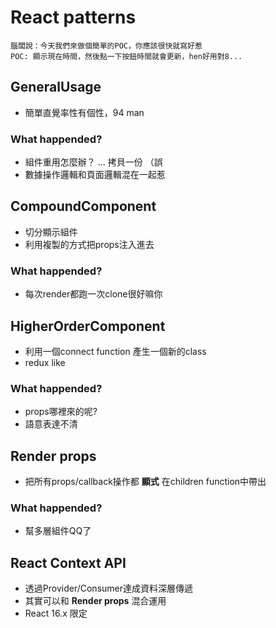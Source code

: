 # React patterns

```
腦闆說：今天我們來做個簡單的POC，你應該很快就寫好惹
POC: 顯示現在時間，然後點一下按鈕時間就會更新，hen好用對8...
```

## GeneralUsage
* 簡單直覺率性有個性，94 man

### What happended?
* 組件重用怎麼辦？ ... 拷貝一份 （誤
* 數據操作邏輯和頁面邏輯混在一起惹

## CompoundComponent
* 切分顯示組件
* 利用複製的方式把props注入進去

### What happended?
* 每次render都跑一次clone很好嘛你

## HigherOrderComponent
* 利用一個connect function 產生一個新的class
* redux like

### What happended?
* props哪裡來的呢?
* 語意表達不清

## Render props
* 把所有props/callback操作都 **顯式** 在children function中帶出

### What happended?
* 幫多層組件QQ了

## React Context API
* 透過Provider/Consumer達成資料深層傳遞
* 其實可以和 **Render props** 混合運用
* React 16.x 限定
